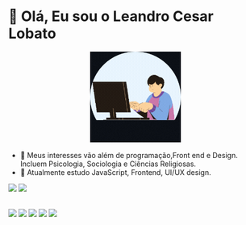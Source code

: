 # 👋 Olá, Eu sou o **Leandro Cesar Lobato** 
<div align="center"><img src="digitador200.gif" width="180px"></div>

 
- 👀 Meus interesses vão além de programação,Front end e Design. Incluem Psicologia, Sociologia e Ciências Religiosas.
- 🌱 Atualmente estudo JavaScript, Frontend, UI/UX design.


<div>
  <img height="180em" src="https://github-readme-stats.vercel.app/api?username=lecelo&show_icons=truese&theme=algolia&border_color=0000ff&include_all_commits=true&count_private=true"/>
  <img height="180em" src="https://github-readme-stats.vercel.app/api/top-langs/?username=lecelo&layout-compact&border_color=0000ff&langs_count-16&theme=algolia"/>
 <br>
 
 

 <br>
  <p>
    <a href="mailto:lecelostudio@gmail.com" terget="_blank"><img src="https://img.shields.io/badge/Gmail-D14836?style=for-the-badge&logo=gmail&logoColor=white"></a>
    <a href="https://api.whatsapp.com/send?l=pt-BR&phone=5541998270052&text=Github" terget="_blank"><img src="https://img.shields.io/badge/WhatsApp-25D366?style=for-the-badge&logo=whatsapp&logoColor=white"></a>
    <a href="https://www.facebook.com/leandro.lobato" terget="_blank"><img src="https://img.shields.io/badge/Facebook-1877F2?style=for-the-badge&logo=facebook&logoColor=white"></a>
   <a href="https://www.instagram.com/lecelo.lobato" terget="_blank"><img src="https://img.shields.io/badge/Instagram-E4405F?style=for-the-badge&logo=instagram&logoColor=white"></a>
    <a href="https://www.linkedin.com/in/leandro-cesar-lobato-8b0a8196" terget="_blank"><img src="https://img.shields.io/badge/LinkedIn-0077B5?style=for-the-badge&logo=linkedin&logoColor=white"></a>
   
  </p>
  
 
  

</div>
 


<!---
LeCeLo/LeCeLo is a ✨ special ✨ repository because its `README.md` (this file) appears on your GitHub profile.
You can click the Preview link to take a look at your changes.
--->
